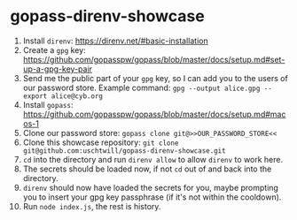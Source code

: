 # gopass-direnv-showcase

1. Install `direnv`: https://direnv.net/#basic-installation
2. Create a `gpg` key: https://github.com/gopasspw/gopass/blob/master/docs/setup.md#set-up-a-gpg-key-pair
3. Send me the public part of your `gpg` key, so I can add you to the users of our password store. Example command: `gpg --output alice.gpg --export alice@cyb.org`
4. Install `gopass`: https://github.com/gopasspw/gopass/blob/master/docs/setup.md#macos-1
5. Clone our password store: `gopass clone git@>>OUR_PASSWORD_STORE<<`
6. Clone this showcase repository: `git clone git@github.com:uschtwill/gopass-direnv-showcase.git`
7. `cd` into the directory and run `direnv allow` to allow `direnv` to work here.
8. The secrets should be loaded now, if not `cd` out of and back into the directory.
9. `direnv` should now have loaded the secrets for you, maybe prompting you to insert your gpg key passphrase (if it's not within the cooldown).
10. Run `node index.js`, the rest is history.
